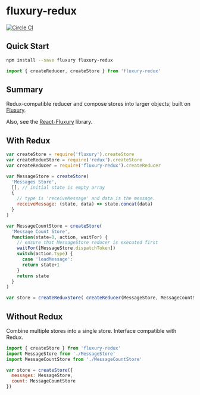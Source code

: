 # fluxury-redux

[![Circle CI](https://circleci.com/gh/FunctionFoundry/fluxury-redux/tree/master.svg?style=svg)](https://circleci.com/gh/FunctionFoundry/fluxury-redux/tree/master)

## Quick Start

```sh
npm install --save fluxury fluxury-redux
```

```js
import { createReducer, createStore } from 'fluxury-redux'
```

## Summary

Redux-compatible reducer and compose stores into larger objects; built on [Fluxury](https://github.com/FunctionFoundry/fluxury).

Also, see the [React-Fluxury](https://github.com/FunctionFoundry/react-fluxury) library.

## With Redux

```js
var createStore = require('fluxury').createStore
var createReduxStore = require('redux').createStore
var createReducer = require('fluxury-redux').createReducer

var MessageStore = createStore(
  'Messages Store',
  [], // initial state is empty array
  {
    // type is 'receiveMessage' and data is the message.
    receiveMessage: (state, data) => state.concat(data)
  }
)

var MessageCountStore = createStore(
  'Message Count Store',
  function(state=0, action, waitFor) {
    // ensure that MessageStore reducer is executed first
    waitFor([MessageStore.dispatchToken])
    switch(action.type) {
      case 'loadMessage':
      return state+1
    }
    return state
  }
)

var store = createReduxStore( createReducer(MessageStore, MessageCountStore) )
```

## Without Redux

Combine multiple stores into a single store. Interface compatible with Redux.

```js
import { createStore } from 'fluxury-redux'
import MessageStore from './MessageStore'
import MessageCountStore from './MessageCountStore'

var store = createStore({
  messages: MessageStore,
  count: MessageCountStore
})
```
